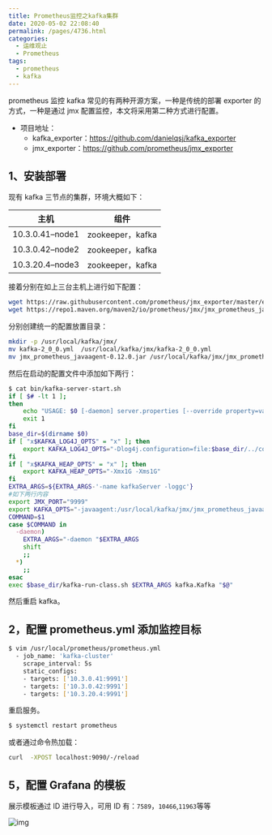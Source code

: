 ```yaml
---
title: Prometheus监控之kafka集群
date: 2020-05-02 22:08:40
permalink: /pages/4736.html
categories:
  - 运维观止
  - Prometheus
tags:
  - prometheus
  - kafka
---
```


prometheus 监控 kafka 常见的有两种开源方案，一种是传统的部署 exporter 的方式，一种是通过 jmx 配置监控，本文将采用第二种方式进行配置。



- 项目地址：
  - kafka_exporter：https://github.com/danielqsj/kafka_exporter
  - jmx_exporter：https://github.com/prometheus/jmx_exporter



## 1、安装部署



现有 kafka 三节点的集群，环境大概如下：



| 主机            | 组件             |
| --------------- | ---------------- |
| 10.3.0.41–node1 | zookeeper，kafka |
| 10.3.0.42–node2 | zookeeper，kafka |
| 10.3.20.4–node3 | zookeeper，kafka |



接着分别在如上三台主机上进行如下配置：



```sh
wget https://raw.githubusercontent.com/prometheus/jmx_exporter/master/example_configs/kafka-2_0_0.yml
wget https://repo1.maven.org/maven2/io/prometheus/jmx/jmx_prometheus_javaagent/0.12.0/jmx_prometheus_javaagent-0.12.0.jar
```



分别创建统一的配置放置目录：



```sh
mkdir -p /usr/local/kafka/jmx/
mv kafka-2_0_0.yml  /usr/local/kafka/jmx/kafka-2_0_0.yml
mv jmx_prometheus_javaagent-0.12.0.jar /usr/local/kafka/jmx/jmx_prometheus_javaagent-0.12.0.jar
```



然后在启动的配置文件中添加如下两行：



```sh
$ cat bin/kafka-server-start.sh
if [ $# -lt 1 ];
then
    echo "USAGE: $0 [-daemon] server.properties [--override property=value]*"
    exit 1
fi
base_dir=$(dirname $0)
if [ "x$KAFKA_LOG4J_OPTS" = "x" ]; then
    export KAFKA_LOG4J_OPTS="-Dlog4j.configuration=file:$base_dir/../config/log4j.properties"
fi
if [ "x$KAFKA_HEAP_OPTS" = "x" ]; then
    export KAFKA_HEAP_OPTS="-Xmx1G -Xms1G"
fi
EXTRA_ARGS=${EXTRA_ARGS-'-name kafkaServer -loggc'}
#如下两行内容
export JMX_PORT="9999"
export KAFKA_OPTS="-javaagent:/usr/local/kafka/jmx/jmx_prometheus_javaagent-0.12.0.jar=9991:/usr/local/kafka/jmx/kafka-2_0_0.yml"
COMMAND=$1
case $COMMAND in
  -daemon)
    EXTRA_ARGS="-daemon "$EXTRA_ARGS
    shift
    ;;
  *)
    ;;
esac
exec $base_dir/kafka-run-class.sh $EXTRA_ARGS kafka.Kafka "$@"
```



然后重启 kafka。



## 2，配置 prometheus.yml 添加监控目标



```sh
$ vim /usr/local/prometheus/prometheus.yml
  - job_name: 'kafka-cluster'
    scrape_interval: 5s
    static_configs:
    - targets: ['10.3.0.41:9991']
    - targets: ['10.3.0.42:9991']
    - targets: ['10.3.20.4:9991']
```



重启服务。



```sh
$ systemctl restart prometheus
```



或者通过命令热加载：



```sh
curl  -XPOST localhost:9090/-/reload
```



## 5，配置 Grafana 的模板



展示模板通过 ID 进行导入，可用 ID 有：`7589`，`10466`,`11963`等等





![img](http://t.eryajf.net/imgs/2021/09/f8eaefc0d2eecf7f.jpg)
